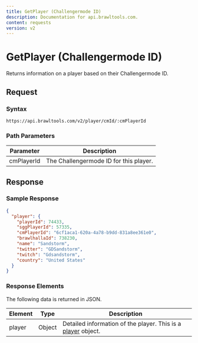 ```yaml
---
title: GetPlayer (Challengermode ID)
description: Documentation for api.brawltools.com.
content: requests
version: v2
---
```


# GetPlayer (Challengermode ID)

Returns information on a player based on their Challengermode ID.

## Request

### Syntax

```url
https://api.brawltools.com/v2/player/cmId/:cmPlayerId
```

### Path Parameters

| Parameter  | Description                            |
| ---------- | -------------------------------------- |
| cmPlayerId | The Challengermode ID for this player. |

## Response

### Sample Response

```json
{
  "player": {
    "playerId": 74433,
    "sggPlayerId": 57335,
    "cmPlayerId": "6cf1aca1-620a-4a78-b9dd-831a8ee361e0",
    "brawlhallaId": 738230,
    "name": "Sandstorm",
    "twitter": "GDSandstorm",
    "twitch": "Gdsandstorm",
    "country": "United States"
  }
}
```

### Response Elements

The following data is returned in JSON.

| Element | Type   | Description                                                  |
| ------- | ------ | ------------------------------------------------------------ |
| player  | Object | Detailed information of the player. This is a [player](../../datatypes/player) object. |

